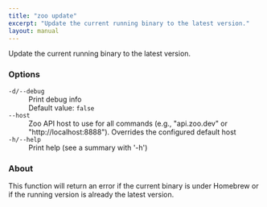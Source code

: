 ```yaml
---
title: "zoo update"
excerpt: "Update the current running binary to the latest version."
layout: manual
---
```


Update the current running binary to the latest version.

### Options

<dl class="flags">
   <dt><code>-d/--debug</code></dt>
   <dd>Print debug info<br/>Default value: <code>false</code></dd>

   <dt><code>--host</code></dt>
   <dd>Zoo API host to use for all commands (e.g., "api.zoo.dev" or "http://localhost:8888"). Overrides the configured default host</dd>

   <dt><code>-h/--help</code></dt>
   <dd>Print help (see a summary with '-h')</dd>
</dl>


### About

This function will return an error if the current binary is under Homebrew or if
the running version is already the latest version.